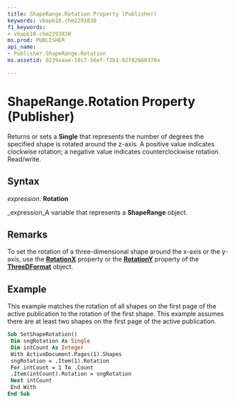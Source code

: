 ```yaml
---
title: ShapeRange.Rotation Property (Publisher)
keywords: vbapb10.chm2293830
f1_keywords:
- vbapb10.chm2293830
ms.prod: PUBLISHER
api_name:
- Publisher.ShapeRange.Rotation
ms.assetid: 0239aaae-18c7-56ef-f2b1-82f82660370a

---
```



# ShapeRange.Rotation Property (Publisher)

Returns or sets a  **Single** that represents the number of degrees the specified shape is rotated around the z-axis. A positive value indicates clockwise rotation; a negative value indicates counterclockwise rotation. Read/write.


## Syntax

 _expression_. **Rotation**

 _expression_A variable that represents a  **ShapeRange** object.


## Remarks

To set the rotation of a three-dimensional shape around the x-axis or the y-axis, use the  **[RotationX](threedformat.rotationx-property-publisher.md)** property or the  **[RotationY](threedformat.rotationy-property-publisher.md)** property of the  **[ThreeDFormat](threedformat-object-publisher.md)** object.


## Example

This example matches the rotation of all shapes on the first page of the active publication to the rotation of the first shape. This example assumes there are at least two shapes on the first page of the active publication.


```vb
Sub SetShapeRotation() 
 Dim sngRotation As Single 
 Dim intCount As Integer 
 With ActiveDocument.Pages(1).Shapes 
 sngRotation = .Item(1).Rotation 
 For intCount = 1 To .Count 
 .Item(intCount).Rotation = sngRotation 
 Next intCount 
 End With 
End Sub
```


